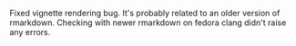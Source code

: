 Fixed vignette rendering bug. It's probably related to an older version of 
rmarkdown. Checking with newer rmarkdown on fedora clang didn't raise any errors.
